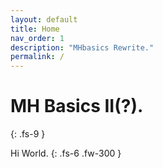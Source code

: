 ```yaml
---
layout: default
title: Home
nav_order: 1
description: "MHbasics Rewrite."
permalink: /
---
```


# MH Basics II(?).
{: .fs-9 }

Hi World.
{: .fs-6 .fw-300 }
